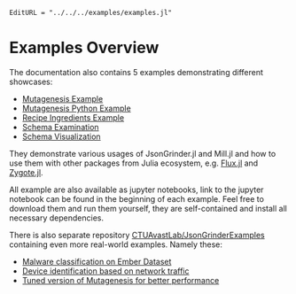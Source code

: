 ```@meta
EditURL = "../../../examples/examples.jl"
```

# Examples Overview

The documentation also contains 5 examples demonstrating different showcases:
- [Mutagenesis Example](@ref)
- [Mutagenesis Python Example](https://nbviewer.jupyter.org/github/CTUAvastLab/JsonGrinder.jl/blob/gh-pages/previews/PR101/examples/mutagenesis_python.ipynb)
- [Recipe Ingredients Example](@ref)
- [Schema Examination](@ref)
- [Schema Visualization](@ref)

They demonstrate various usages of JsonGrinder.jl and Mill.jl and how to use them with other packages
from Julia ecosystem, e.g. [Flux.jl](https://fluxml.ai/) and [Zygote.jl](https://github.com/FluxML/Zygote.jl).

All example are also available as jupyter notebooks,
link to the jupyter notebook can be found in the beginning of each example.
Feel free to download them and run them yourself, they are self-contained and install all necessary dependencies.

There is also separate repository [CTUAvastLab/JsonGrinderExamples](https://github.com/CTUAvastLab/JsonGrinderExamples)
containing even more real-world examples. Namely these:
- [Malware classification on Ember Dataset](https://github.com/CTUAvastLab/JsonGrinderExamples/tree/main/ember)
- [Device identification based on network traffic](https://github.com/CTUAvastLab/JsonGrinderExamples/tree/main/deviceid)
- [Tuned version of Mutagenesis for better performance](https://github.com/CTUAvastLab/JsonGrinderExamples/blob/main/mutagenesis/tuned.jl)

